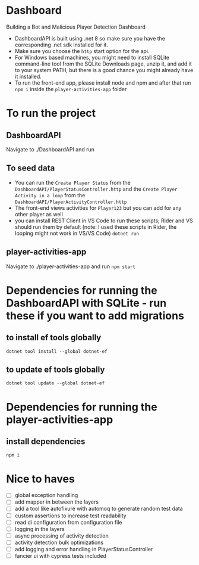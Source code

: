 # Dashboard
Building a Bot and Malicious Player Detection Dashboard

- DashboardAPI is built using .net 8 so make sure you have the corresponding .net sdk installed for it.
- Make sure you choose the `http` start option for the api.
- For Windows based machines, you might need to install SQLite command-line tool from the SQLite Downloads page, unzip it, and add it to your system PATH, but there is a good chance you might already have it installed.
- To run the front-end app, please install node and npm and after that run `npm i` inside the `player-activities-app` folder

# To run the project
## DashboardAPI
Navigate to ./DashboardAPI and run
## To seed data
- You can run the `Create Player Status` from the `DashboardAPI/PlayerStatusController.http` and the `Create Player Activity in a loop` from the `DashboardAPI/PlayerActivityController.http`
- The front-end views activities for `Player123` but you can add for any other player as well 
- you can install REST Client in VS Code to run these scripts; Rider and VS should run them by default (note: I used these scripts in Rider, the looping might not work in VS/VS Code)
`dotnet run`
## player-activities-app
Navigate to ./player-activities-app and run
`npm start`

# Dependencies for running the DashboardAPI with SQLite - run these if you want to add migrations
## to install ef tools globally
`dotnet tool install --global dotnet-ef`
## to update ef tools globally
`dotnet tool update --global dotnet-ef`

# Dependencies for running the player-activities-app
## install dependencies
`npm i`


# Nice to haves
 - [ ] global exception handling
 - [ ] add mapper in between the layers 
 - [ ] add a tool like autofixure with automoq to generate random test data
 - [ ] custom assertions to increase test readability
 - [ ] read di configuration from configuration file
 - [ ] logging in the layers
 - [ ] async processing of activity detection
 - [ ] activity detection bulk optimizations
 - [ ] add logging and error handling in PlayerStatusController
 - [ ] fancier ui with cypress tests included